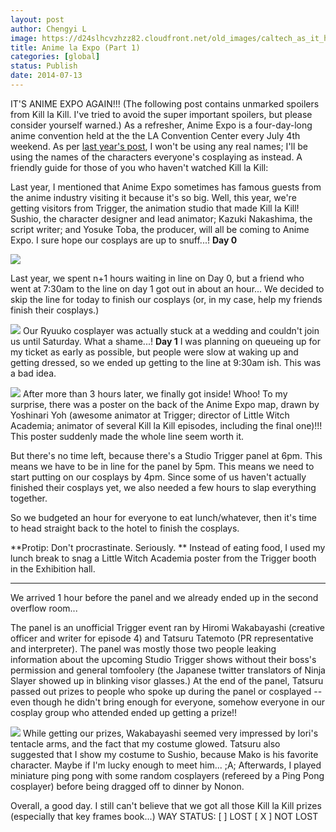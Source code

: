 ```yaml
---
layout: post
author: Chengyi L
image: https://d24slhcvzhzz82.cloudfront.net/old_images/caltech_as_it_happens/6a0105349b8251970b01a3fd2ebe49970b.png
title: Anime la Expo (Part 1) 
categories: [global]
status: Publish
date: 2014-07-13
---
```


IT'S ANIME EXPO AGAIN!!!
(The following post contains unmarked spoilers from Kill la Kill. I've tried to avoid the super important spoilers, but please consider yourself warned.)
As a refresher, Anime Expo is a four-day-long anime convention held at the the LA Convention Center every July 4th weekend. As per [last year's post](https://caltech.typepad.com/caltech_as_it_happens/2013/07/in-which-the-food-blog-turns-into-an-anime-blog-part-1.html), I won't be using any real names; I'll be using the names of the characters everyone's cosplaying as instead. A friendly guide for those of you who haven't watched Kill la Kill:

Last year, I mentioned that Anime Expo sometimes has famous guests from the anime industry visiting it because it's so big. Well, this year, we're getting visitors from Trigger, the animation studio that made Kill la Kill! Sushio, the character designer and lead animator; Kazuki Nakashima, the script writer; and Yosuke Toba, the producer, will all be coming to Anime Expo. I sure hope our cosplays are up to snuff...!
**Day 0**


![](https://d24slhcvzhzz82.cloudfront.net/old_images/6a0105349b8251970b01a3fd2d69f9970b.png)

Last year, we spent n+1 hours waiting in line on Day 0, but a friend who went at 7:30am to the line on day 1 got out in about an hour... We decided to skip the line for today to finish our cosplays (or, in my case, help my friends finish their cosplays.)


![](https://d24slhcvzhzz82.cloudfront.net/old_images/caltech_as_it_happens/6a0105349b8251970b01a511dd06a5970c.jpg)
Our Ryuuko cosplayer was actually stuck at a wedding and couldn't join us until Saturday. What a shame...!
**Day 1**
I was planning on queueing up for my ticket as early as possible, but people were slow at waking up and getting dressed, so we ended up getting to the line at 9:30am ish. This was a bad idea.


![](https://d24slhcvzhzz82.cloudfront.net/old_images/caltech_as_it_happens/6a0105349b8251970b01a511dd072b970c.jpg)
After more than 3 hours later, we finally got inside! Whoo! To my surprise, there was a poster on the back of the Anime Expo map, drawn by Yoshinari Yoh (awesome animator at Trigger; director of Little Witch Academia; animator of several Kill la Kill episodes, including the final one)!!! This poster suddenly made the whole line seem worth it.

But there's no time left, because there's a Studio Trigger panel at 6pm. This means we have to be in line for the panel by 5pm. This means we need to start putting on our cosplays by 4pm. Since some of us haven't actually finished their cosplays yet, we also needed a few hours to slap everything together.

So we budgeted an hour for everyone to eat lunch/whatever, then it's time to head straight back to the hotel to finish the cosplays.

**Protip: Don't procrastinate. Seriously. **
Instead of eating food, I used my lunch break to snag a Little Witch Academia poster from the Trigger booth in the Exhibition hall.

---

We arrived 1 hour before the panel and we already ended up in the second overflow room...

The panel is an unofficial Trigger event ran by Hiromi Wakabayashi (creative officer and writer for episode 4) and Tatsuru Tatemoto (PR representative and interpreter). The panel was mostly those two people leaking information about the upcoming Studio Trigger shows without their boss's permission and general tomfoolery (the Japanese twitter translators of Ninja Slayer showed up in blinking visor glasses.) At the end of the panel, Tatsuru passed out prizes to people who spoke up during the panel or cosplayed -- even though he didn't bring enough for everyone, somehow everyone in our cosplay group who attended ended up getting a prize!!


![](https://d24slhcvzhzz82.cloudfront.net/old_images/6a0105349b8251970b01a511dcd8d5970c-800wi.jpg)
While getting our prizes, Wakabayashi seemed very impressed by Iori's tentacle arms, and the fact that my costume glowed. Tatsuru also suggested that I show my costume to Sushio, because Mako is his favorite character. Maybe if I'm lucky enough to meet him... ;A;
Afterwards, I played miniature ping pong with some random cosplayers (refereed by a Ping Pong cosplayer) before being dragged off to dinner by Nonon.

Overall, a good day. I still can't believe that we got all those Kill la Kill prizes (especially that key frames book...)
WAY STATUS: [  ] LOST [ X ] NOT LOST

